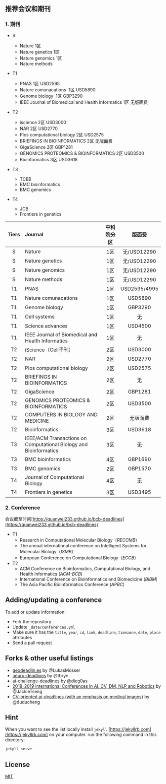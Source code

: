 ## 推荐会议和期刊

### 1. 期刊
- S

	- Nature 1区
	- Nature genetics 1区
	- Nature genomics 1区
	- Nature methods
- T1

	- PNAS 1区 USD2595
	- Nature comunacations  1区 USD5890
	- Genome biology  1区 GBP3290
	- IEEE Journal of Biomedical and Health Informatics 1区 无版面费

- T2

	- iscience 2区 USD3000
	- NAR 2区 USD2770
	- Plos computational biology 2区 USD2575
	- BRIEFINGS IN BIOINFORMATICS 2区 无版面费
	- GigaScience 2区 GBP1281
	- GENOMICS PROTEOMICS & BIOINFORMATICS 2区 USD3500
	- Bioinformatics 3区 USD3618

- T3
	- TCBB
	- BMC bioinformatics
	- BMC genomics
- T4
	- JCB
	- Frontiers in genetics


| Tiers | Journal                                                           | 中科院分区 |     版面费      |
| :---: | :---------------------------------------------------------------- | :---: | :----------: |
|   S   | Nature                                                            |  1区   |  无/USD12290  |
|   S   | Nature genetics                                                   |  1区   |  无/USD12290  |
|   S   | Nature genomics                                                   |  1区   |  无/USD12290  |
|   S   | Nature methods                                                    |  1区   |  无/USD12290  |
|  T1   | PNAS                                                              |  1区   | USD2595/4995 |
|  T1   | Nature comunacations                                              |  1区   |   USD5890    |
|  T1   | Genome biology                                                    |  1区   |   GBP3290    |
|  T1   | Cell systems                                                      |  1区   |      无       |
|  T1   | Science advances                                                  |  1区   |   USD4500    |
|  T1   | IEEE Journal of Biomedical and Health Informatics                 |  1区   |      无       |
|  T2   | iScience（Cell子刊）                                                  |  2区   |   USD3000    |
|  T2   | NAR                                                               |  2区   |   USD2770    |
|  T2   | Plos computational biology                                        |  2区   |   USD2575    |
|  T2   | BRIEFINGS IN BIOINFORMATICS                                       |  2区   |      无       |
|  T2   | GigaScience                                                       |  2区   |   GBP1281    |
|  T2   | GENOMICS PROTEOMICS & BIOINFORMATICS                              |  2区   |   USD3500    |
|  T2   | COMPUTERS IN BIOLOGY AND MEDICINE                                 |  2区   |     无版面费     |
|  T2   | Bioinformatics                                                    |  3区   |   USD3618    |
|  T3   | IEEE/ACM Transactions on Computational Biology and Bioinformatics |  3区   |      无       |
|  T3   | BMC bioinformatics                                                |  4区   |   GBP1690    |
|  T3   | BMC genomics                                                      |  2区   |   GBP1570    |
|  T4   | Journal of Computational Biology                                  |  4区   |      无       |
|  T4   | Frontiers in genetics                                             |  3区   |   USD3495    |
### 2. Conference
会议截至时间[https://quanwei233.github.io/bcb-deadlines](https://quanwei233.github.io/bcb-deadlines)
- T1 
	- Research in Computational Molecular Biology（_RECOMB_）
	- The annual international conference on Intelligent Systems for Molecular Biology（_ISMB_）
	- European Conference on Computational Biology（_ECCB_）
- T2
	- ACM Conference on Bioinformatics, Computational Biology, and Health Informatics (_ACM-BCB_)
	- International Conference on Bioinformatics and Biomedicine (_BIBM_)
	- The Asia Pacific Bioinformatics Conference (_APBC_)

## Adding/updating a conference

To add or update information:
- Fork the repository
- Update `_data/conferences.yml`
- Make sure it has the `title`, `year`, `id`, `link`, `deadline`, `timezone`, `date`, `place` attributes
- Send a pull request

## Forks & other useful listings

- [geodeadlin.es][3] by @LukasMosser
- [neuro-deadlines][4] by @tbryn
- [ai-challenge-deadlines][5] by @dieg0as
- [2018-2019 International Conferences in AI, CV, DM, NLP and Robotics][7] by @JackieTseng
- [CV-oriented ai-deadlines (with an emphasis on medical images)][8] by @duducheng

## Hint
When you want to see the list locally install `jekyll` [https://jekyllrb.com](https://jekyllrb.com) on your computer. run the following command in this directory:

```bash
jekyll serve
```

## License

[MIT][1]

[1]: https://abhshkdz.mit-license.org/
[2]: http://aideadlin.es/
[3]: http://geodeadlin.es/
[4]: https://github.com/tbryn/neuro-deadlines
[5]: https://github.com/dieg0as/ai-challenge-deadlines
[6]: http://www.conferenceranks.com/#
[7]: https://jackietseng.github.io/conference_call_for_paper/2018-2019-conferences-with-ccf.html
[8]: https://creedai.github.io/ai-deadlines/
